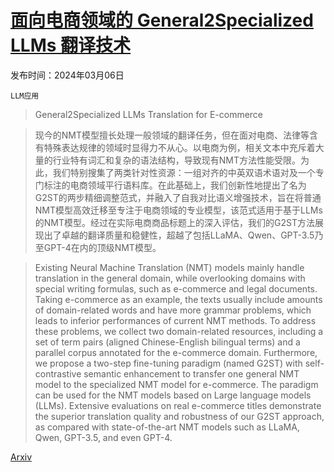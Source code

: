 # [面向电商领域的 General2Specialized LLMs 翻译技术](https://arxiv.org/abs/2403.03689)

发布时间：2024年03月06日

`LLM应用`

> General2Specialized LLMs Translation for E-commerce

> 现今的NMT模型擅长处理一般领域的翻译任务，但在面对电商、法律等含有特殊表达规律的领域时显得力不从心。以电商为例，相关文本中充斥着大量的行业特有词汇和复杂的语法结构，导致现有NMT方法性能受限。为此，我们特别搜集了两类针对性资源：一组对齐的中英双语术语对及一个专门标注的电商领域平行语料库。在此基础上，我们创新性地提出了名为G2ST的两步精细调整范式，并融入了自我对比语义增强技术，旨在将普通NMT模型高效迁移至专注于电商领域的专业模型，该范式适用于基于LLMs的NMT模型。经过在实际电商商品标题上的深入评估，我们的G2ST方法展现出了卓越的翻译质量和稳健性，超越了包括LLaMA、Qwen、GPT-3.5乃至GPT-4在内的顶级NMT模型。

> Existing Neural Machine Translation (NMT) models mainly handle translation in the general domain, while overlooking domains with special writing formulas, such as e-commerce and legal documents. Taking e-commerce as an example, the texts usually include amounts of domain-related words and have more grammar problems, which leads to inferior performances of current NMT methods. To address these problems, we collect two domain-related resources, including a set of term pairs (aligned Chinese-English bilingual terms) and a parallel corpus annotated for the e-commerce domain. Furthermore, we propose a two-step fine-tuning paradigm (named G2ST) with self-contrastive semantic enhancement to transfer one general NMT model to the specialized NMT model for e-commerce. The paradigm can be used for the NMT models based on Large language models (LLMs). Extensive evaluations on real e-commerce titles demonstrate the superior translation quality and robustness of our G2ST approach, as compared with state-of-the-art NMT models such as LLaMA, Qwen, GPT-3.5, and even GPT-4.

[Arxiv](https://arxiv.org/abs/2403.03689)